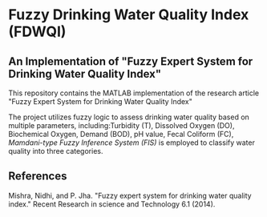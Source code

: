 # Fuzzy Drinking Water Quality Index (FDWQI)
## An Implementation of "Fuzzy Expert System for Drinking Water Quality Index"
This repository contains the MATLAB implementation of the research article "Fuzzy Expert System for Drinking Water Quality Index"

The project utilizes fuzzy logic to assess drinking water quality based on multiple parameters, including:Turbidity (T), Dissolved Oxygen (DO), Biochemical Oxygen, Demand (BOD), pH value, Fecal Coliform (FC), *Mamdani-type Fuzzy Inference System (FIS)* is employed to classify water quality into three categories.

## References
Mishra, Nidhi, and P. Jha. "Fuzzy expert system for drinking water quality index." Recent Research in science and Technology 6.1 (2014).
